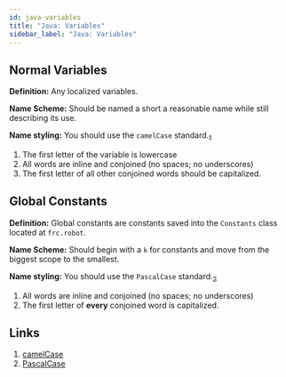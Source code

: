 ```yaml
---
id: java-variables
title: "Java: Variables"
sidebar_label: "Java: Variables"
---
```


## Normal Variables

**Definition:** Any localized variables.

**Name Scheme:** Should be named a short a reasonable name while still describing its use.

**Name styling:** You should use the `camelCase` standard.[<sub>1</sub>](#links)

1. The first letter of the variable is lowercase
1. All words are inline and conjoined (no spaces; no underscores)
1. The first letter of all other conjoined words should be capitalized.

## Global Constants

**Definition:** Global constants are constants saved into the `Constants` class located at `frc.robot`.

**Name Scheme:** Should begin with a `k` for constants and move from the biggest scope to the smallest.

**Name styling:** You should use the `PascalCase` standard.[<sub>2</sub>](#links)

1. All words are inline and conjoined (no spaces; no underscores)
1. The first letter of **every** conjoined word is capitalized.

## Links

1. [camelCase](https://techterms.com/definition/camelcase)
2. [PascalCase](https://techterms.com/definition/pascalcase)
